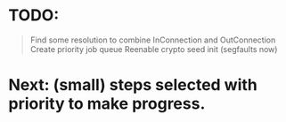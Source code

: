 # TODO:
> Find some resolution to combine InConnection and OutConnection
> Create priority job queue
> Reenable crypto seed init (segfaults now)

# Next: (small) steps selected with priority to make progress.
